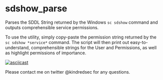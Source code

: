 # sdshow_parse
Parses the SDDL String returned by the Windows `sc sdshow` command and outputs comprehensible service permissions.

To use the utility, simply copy-paste the permission string returned by the `sc sdshow *service*` command. The script will
then print out easy-to-understand, comprehensible strings for the User and Permissions, as well as highlight permissions
of importance.

[![asciicast](https://asciinema.org/a/usE0vUWqJey7m7qV8jKlLga9w.svg)](https://asciinema.org/a/usE0vUWqJey7m7qV8jKlLga9w)

Please contact me on twitter @kindredsec for any questions.
